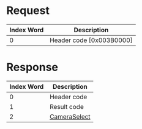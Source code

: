 # Request

| Index Word | Description                |
|------------|----------------------------|
| 0          | Header code \[0x003B0000\] |

# Response

| Index Word | Description                                             |
|------------|---------------------------------------------------------|
| 0          | Header code                                             |
| 1          | Result code                                             |
| 2          | [CameraSelect](Camera_Services#CameraSelect "wikilink") |